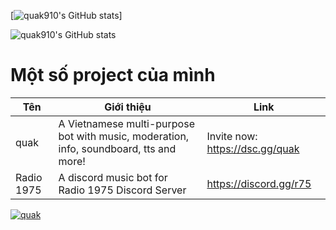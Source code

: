 [![quak910's GitHub stats](https://github-readme-stats.vercel.app/api/top-langs/?username=quak910&layout=compact)]

![quak910's GitHub stats](https://github-readme-stats.vercel.app/api?username=quak910&count_private=true)

 

# Một số project của mình
| Tên | Giới thiệu | Link |
|------|------|-----------|
| quak | A Vietnamese multi-purpose bot with music, moderation, info, soundboard, tts and more! | Invite now: https://dsc.gg/quak |
| Radio 1975 | A discord music bot for Radio 1975 Discord Server | https://discord.gg/r75 |

<a href="https://discord.com/api/oauth2/authorize?client_id=814034700997361664&permissions=8&scope=bot">
    <img src="https://cdn.discordapp.com/attachments/806542839902765068/832560735698944020/quakbg.png" alt="quak" />
</a>

